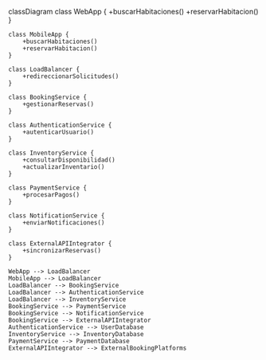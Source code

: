 classDiagram
    class WebApp {
        +buscarHabitaciones()
        +reservarHabitacion()
    }

    class MobileApp {
        +buscarHabitaciones()
        +reservarHabitacion()
    }

    class LoadBalancer {
        +redireccionarSolicitudes()
    }

    class BookingService {
        +gestionarReservas()
    }

    class AuthenticationService {
        +autenticarUsuario()
    }

    class InventoryService {
        +consultarDisponibilidad()
        +actualizarInventario()
    }

    class PaymentService {
        +procesarPagos()
    }

    class NotificationService {
        +enviarNotificaciones()
    }

    class ExternalAPIIntegrator {
        +sincronizarReservas()
    }

    WebApp --> LoadBalancer
    MobileApp --> LoadBalancer
    LoadBalancer --> BookingService
    LoadBalancer --> AuthenticationService
    LoadBalancer --> InventoryService
    BookingService --> PaymentService
    BookingService --> NotificationService
    BookingService --> ExternalAPIIntegrator
    AuthenticationService --> UserDatabase
    InventoryService --> InventoryDatabase
    PaymentService --> PaymentDatabase
    ExternalAPIIntegrator --> ExternalBookingPlatforms